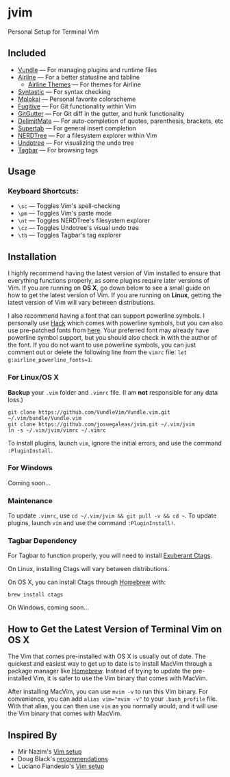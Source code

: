 jvim
====
Personal Setup for Terminal Vim

Included
--------
- [Vundle](https://github.com/VundleVim/Vundle.vim) — For managing plugins and runtime files
- [Airline](https://github.com/vim-airline/vim-airline) — For a better statusline and tabline
	- [Airline Themes](https://github.com/vim-airline/vim-airline-themes) — For themes for Airline
- [Syntastic](https://github.com/scrooloose/syntastic) — For syntax checking
- [Molokai](https://github.com/tomasr/molokai) — Personal favorite colorscheme
- [Fugitive](https://github.com/tpope/vim-fugitive) — For Git functionality within Vim
- [GitGutter](https://github.com/airblade/vim-gitgutter) — For Git diff in the gutter, and hunk functionality
- [DelimitMate](https://github.com/Raimondi/delimitMate) — For auto-completion of quotes, parenthesis, brackets, etc
- [Supertab](https://github.com/ervandew/supertab.git) — For general insert completion
- [NERDTree](https://github.com/scrooloose/nerdtree.git) — For a filesystem explorer within Vim
- [Undotree](https://github.com/mbbill/undotree) — For visualizing the undo tree
- [Tagbar](https://github.com/majutsushi/tagbar) — For browsing tags

Usage
-----
### Keyboard Shortcuts:
- `\sc` — Toggles Vim's spell-checking
- `\pm` — Toggles Vim's paste mode
- `\nt` — Toggles NERDTree's filesystem explorer
- `\cz` — Toggles Undotree's visual undo tree
- `\tb` — Toggles Tagbar's tag explorer

Installation
------------
I highly recommend having the latest version of Vim installed to ensure that everything functions properly, as some plugins require later versions of Vim. If you are running on **OS X**, go down below to see a small guide on how to get the latest version of Vim. If you are running on **Linux**, getting the latest version of Vim will vary between distributions.

I also recommend having a font that can support powerline symbols. I personally use [Hack](https://github.com/chrissimpkins/Hack) which comes with powerline symbols, but you can also use pre-patched fonts from [here](https://github.com/powerline/fonts). Your preferred font may already have powerline symbol support, but you should also check in with the author of the font. If you do not want to use powerline symbols, you can just comment out or delete the following line from the `vimrc` file: `let g:airline_powerline_fonts=1`.

### For Linux/OS X
**Backup** your `.vim` folder and `.vimrc` file. (I am **not** responsible for any data loss.)
```
git clone https://github.com/VundleVim/Vundle.vim.git ~/.vim/bundle/Vundle.vim
git clone https://github.com/josuegaleas/jvim.git ~/.vim/jvim
ln -s ~/.vim/jvim/vimrc ~/.vimrc
```
To install plugins, launch `vim`, ignore the initial errors, and use the command `:PluginInstall`.

### For Windows
Coming soon...

### Maintenance
To update `.vimrc`, use `cd ~/.vim/jvim && git pull -v && cd ~`.
To update plugins, launch `vim` and use the command `:PluginInstall!`.

### Tagbar Dependency
For Tagbar to function properly, you will need to install [Exuberant Ctags](http://ctags.sourceforge.net/).

On Linux, installing Ctags will vary between distributions.

On OS X, you can install Ctags through [Homebrew](http://brew.sh/) with:
```
brew install ctags
```

On Windows, coming soon...

How to Get the Latest Version of Terminal Vim on OS X
-----------------------------------------------------
The Vim that comes pre-installed with OS X is usually out of date. The quickest and easiest way to get up to date is to install MacVim through a package manager like [Homebrew](http://brew.sh/). Instead of trying to update the pre-installed Vim, it is safer to use the Vim binary that comes with MacVim.

After installing MacVim, you can use `mvim -v` to run this Vim binary. For convenience, you can add `alias vim="mvim -v"` to your `.bash_profile` file. With that alias, you can then use `vim` as you normally would, and it will use the Vim binary that comes with MacVim.

Inspired By
-----------
- Mir Nazim's [Vim setup](http://mirnazim.org/writings/vim-plugins-i-use/)
- Doug Black's [recommendations](http://dougblack.io/words/a-good-vimrc.html)
- Luciano Fiandesio's [Vim setup](http://www.lucianofiandesio.com/vim-configuration-for-happy-java-coding)
